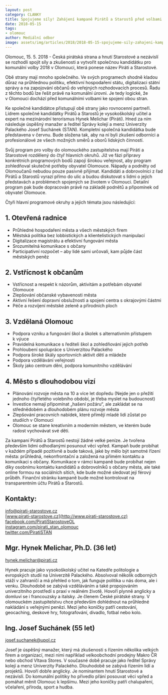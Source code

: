 ```yaml
---
layout: post
category: CLANKY
title: Spojujeme síly! Zahájení kampaně Pirátů a Starostů před volbami do zastupitelstev obcí 2018 v Olomouci
date: 2018-05-15
tags: 
- olomouc
author: Mediální odbor
image: assets/img/articles/2018/2018-05-15-spojujeme-sily-zahajeni-kampane-piratu-a-starostu-pred-volbami-do-zastupitelstev-obci-2018-v-olomouci.jpg   #751x422 pixelu
---
```

Olomouc, 15. 5. 2018 - Česká pirátská strana a hnutí Starostové a nezávislí se rozhodli spojit síly a zkušenosti a vytvořit společnou kandidátku pro komunální volby 2018 v Olomouci, která ponese název Piráti a Starostové.

Obě strany mají mnoho společného. Ve svých programech shodně kladou důraz na průhlednou politiku, efektivní hospodaření státu, digitalizaci státní správy a na zapojování občanů do veřejných rozhodovacích procesů. Řadu z těchto bodů lze řešit právě na komunální úrovni. Je tedy logické, že v Olomouci dochází před komunálními volbami ke spojení obou stran. 

Ke společné kandidátce přistupují obě strany jako rovnocenní partneři. Lídrem společné kandidátky Pirátů a Starostů je vysokoškolský učitel a expert na mezinárodní terorismus Hynek Melichar (Piráti). Hned za ním následuje úspěšný manažer a ředitel Správy kolejí a menz Univerzity Palackého Josef Suchánek (STAN). Kompletní společná kandidátka bude představena v červnu. Bude složena tak, aby na ní byli zkušení odborníci a profesionálové ze všech možných směrů a oborů lidských činností.

Svůj program pro volby do olomouckého zastupitelstva mají Piráti a Starostové rozdělený do čtyř hlavních okruhů. Již ve fázi přípravy konkrétních programových bodů zapojí širokou veřejnost, aby program zohledňoval skutečné potřeby obyvatel Olomouce. Nápady a podněty od Olomoučanů nebudou pouze pasivně přijímat. Kandidáti a dobrovolníci z řad Pirátů a Starostů vyrazí přímo do ulic a budou diskutovat s lidmi o jejich představách a problémech spojených se životem v Olomouci. Detailní program pak bude dopracován právě na základě podnětů a připomínek od obyvatel Olomouce.

Čtyři hlavní programové okruhy a jejich témata jsou následující:

## 1. Otevřená radnice

* Průhledné hospodaření města a všech městských firem
* Městská politika bez lobbistických a klientelistických manipulací
* Digitalizace magistrátu a efektivní fungování města
* Srozumitelná komunikace s občany
* Participativní rozpočet – aby lidé sami určovali, kam půjde část městských peněz

## 2. Vstřícnost k občanům

* Vstřícnost a respekt k názorům, aktivitám a potřebám obyvatel Olomouce
* Zlepšování občanské vybavenosti města
* Aktivní řešení dopravní obslužnosti a spojení centra s okrajovými částmi
* Péče a rozvíjení městské zeleně a přírodních ploch

## 3. Vzdělaná Olomouc

* Podpora vzniku a fungování škol a školek s alternativním přístupem k výuce
* Pravidelná komunikace s řediteli škol a zohledňování jejich potřeb
* Prohloubení spolupráce s Univerzitou Palackého
* Podpora široké škály sportovních aktivit dětí a mládeže
* Podpora vzdělávání veřejnosti
* Školy jako centrum dění, podpora komunitního vzdělávání

## 4. Město s dlouhodobou vizí

* Plánování rozvoje města na 10 a více let dopředu (Nejde jen o přežití jednoho čtyřletého volebního období, je třeba myslet na budoucnost)
* Investice nemají připomínat „hašení požáru“, ale zakládat se na střednědobém a dlouhodobém plánu rozvoje města
* Zlepšování pracovních nabídek, které přimějí mladé lidi zůstat po studiích v Olomouci
* Olomouc se stane kreativním a moderním městem, ve kterém bude radost vychovávat své děti.

Za kampaní Pirátů a Starostů nestojí žádné velké peníze. Je tvořena především lidmi odhodlanými posunout věci vpřed. Kampaň bude probíhat v každém případě pozitivně a bude taková, jaké by mělo být samotné řízení města: průhledná, nekonfrontační a založená na přímém kontaktu a komunikaci s občany. Komunikace v rámci kampaně bude probíhat nejen díky osobnímu kontaktu kandidátů a dobrovolníků s občany města, ale také online formou na sociálních sítích, kde bude možné sledovat její férový průběh. Finanční stránku kampaně bude možné kontrolovat na transparentním účtu Pirátů a Starostů.

## Kontakty:

[info@pirati-starostove.cz](info@pirati-starostove.cz)  
[www.pirati-starostove.cz](http://www.pirati-starostove.cz)  
[facebook.com/PiratiStarostoveOL](https://facebook.com/PiratiStarostoveOL)  
[instagram.com/pirati_stan_olomouc](https://instagram.com/pirati_stan_olomouc)  
[twitter.com/PiratiSTAN](https://twitter.com/PiratiSTAN)

## Mgr. Hynek Melichar, Ph.D. (36 let)  
[hynek.melichar@pirati.cz](hynek.melichar@pirati.cz)  

Hynek pracuje jako vysokoškolský učitel na Katedře politologie a evropských studií na Univerzitě Palackého. Absolvoval několik odborných stáží v zahraničí a má přehled o tom, jak funguje politika u nás doma, ale i venku. Dlouhodobě se zabývá vzděláváním a také propojováním univerzitního prostředí s praxí v reálném životě. Hovoří plynně anglicky a domluví se i francouzsky a italsky. Je členem České pirátské strany. V olomouckém zastupitelstvu chce především dohlédnout na průhledné nakládání s veřejnými penězi. Mezi jeho koníčky patří cestování, geocaching, deskové hry, fotografování, divadlo, fotbal nebo kolo.

## Ing. Josef Suchánek (55 let)
[josef.suchanek@upol.cz](josef.suchanek@upol.cz)

Josef je úspěšný manažer, který má zkušenosti s řízením několika velkých firem a organizací, mezi nimi například velkoobchodní prodejny Makro ČR nebo obchod Vltava Stores. V současné době pracuje jako ředitel Správy kolejí a menz Univerzity Palackého. Dlouhodobě se zabývá řízením lidí a projektů. Hovoří dobře anglicky. Je nominantem hnutí Starostové a nezávislí. Do komunální politiky ho přivedlo přání posouvat věci vpřed a pomáhat měnit Olomouc k lepšímu. Mezi jeho koníčky patří chalupaření, včelaření, příroda, sport a hudba.